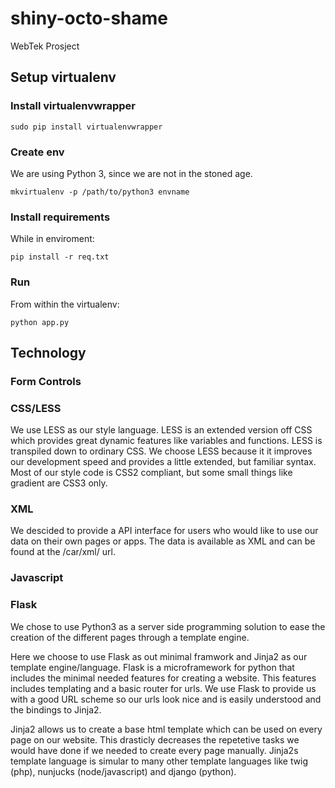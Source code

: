 shiny-octo-shame
================

WebTek Prosject

## Setup virtualenv

### Install virtualenvwrapper

    sudo pip install virtualenvwrapper

### Create env
We are using Python 3, since we are not in the stoned age.

    mkvirtualenv -p /path/to/python3 envname

### Install requirements
While in enviroment:

    pip install -r req.txt

### Run
From within the virtualenv:

    python app.py

## Technology

### Form Controls

### CSS/LESS

We use LESS as our style language. LESS is an extended version off CSS which provides great dynamic features like variables and functions. LESS is transpiled down to ordinary CSS. We choose LESS because it it improves our development speed and provides a little extended, but familiar syntax. Most of our style code is CSS2 compliant, but some small things like gradient are CSS3 only.


### XML

We descided to provide a API interface for users who would like to use our data on their own pages or apps. The data is available as XML and can be found at the /car/xml/ url.

### Javascript

### Flask

We chose to use Python3 as a server side programming solution to ease the creation of the different pages through a template engine.

Here we choose to use Flask as out minimal framwork and Jinja2 as our template engine/language. Flask is a microframework for python that includes the minimal needed features for creating a website. This features includes templating and a basic router for urls. We use Flask to provide us with a good URL scheme so our urls look nice and is easily understood and the bindings to Jinja2.

Jinja2 allows us to create a base html template which can be used on every page on our website. This drasticly decreases the repetetive tasks we would have done if we needed to create every page manually. Jinja2s template language is simular to many other template languages like twig (php), nunjucks (node/javascript) and django (python).
